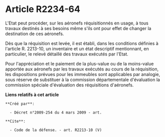 # Article R2234-64

L'Etat peut procéder, sur les aéronefs réquisitionnés en usage, à tous travaux destinés à ses besoins même s'ils ont pour
effet de changer la destination de ces aéronefs. 

Dès que la réquisition est levée, il est établi, dans les conditions définies à l'article R. 2213-10, un inventaire et un
état descriptif mentionnant, en particulier, le relevé détaillé des travaux exécutés par l'Etat. 

Pour l'appréciation et le paiement de la plus-value ou de la moins-value apportée aux aéronefs par les travaux exécutés au
cours de la réquisition, les dispositions prévues pour les immeubles sont applicables par analogie, sous réserve de
substituer à la commission départementale d'évaluation la commission spéciale d'évaluation des réquisitions d'aéronefs.

**Liens relatifs à cet article**

	**Créé par**:

	  - Décret n°2009-254 du 4 mars 2009 - art.

	**Cite**:

	  - Code de la défense. - art. R2213-10 (V)
